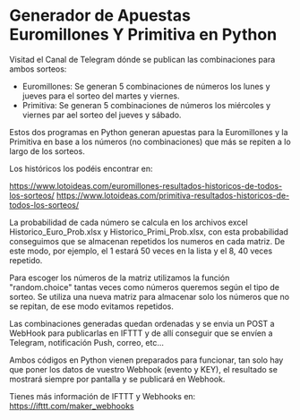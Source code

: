# Generador de Apuestas Euromillones Y Primitiva en Python

Visitad el Canal de Telegram dónde se publican las combinaciones para ambos sorteos:
- Euromillones: Se generan 5 combinaciones de números los lunes y jueves para el sorteo del martes y viernes.
- Primitiva: Se generan 5 combinaciones de números los miércoles y viernes par ael sorteo del jueves y sábado.

Estos dos programas en Python generan apuestas para la Euromillones y la Primitiva en base a los números (no combinaciones) que más se repiten a lo largo de los sorteos.

Los históricos los podéis encontrar en:

https://www.lotoideas.com/euromillones-resultados-historicos-de-todos-los-sorteos/ https://www.lotoideas.com/primitiva-resultados-historicos-de-todos-los-sorteos/

La probabilidad de cada número se calcula en los archivos excel Historico_Euro_Prob.xlsx y Historico_Primi_Prob.xlsx, con esta probabilidad conseguimos que se almacenan repetidos los numeros en cada matriz. De este modo, por ejemplo, el 1 estará 50 veces en la lista y el 8, 40 veces repetido.

Para escoger los números de la matriz utilizamos la función "random.choice" tantas veces como números queremos según el tipo de sorteo. Se utiliza una nueva matriz para almacenar solo los números que no se repitan, de ese modo evitamos repetidos.

Las combinaciones generadas quedan ordenadas y se envia un POST a WebHook para publicarlas en IFTTT y de allí conseguir que se envíen a Telegram, notificación Push, correo, etc...

Ambos códigos en Python vienen preparados para funcionar, tan solo hay que poner los datos de vuestro Webhook (evento y KEY), el resultado se mostrará siempre por pantalla y se publicará en Webhook.

Tienes más información de IFTTT y Webhooks en: https://ifttt.com/maker_webhooks

